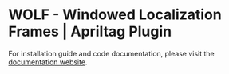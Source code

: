 WOLF - Windowed Localization Frames | Apriltag Plugin
===================================

For installation guide and code documentation, please visit the [documentation website](http://mobile_robotics.pages.iri.upc-csic.es/wolf_projects/wolf_lib/wolf-doc-sphinx/).
